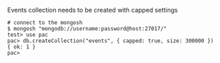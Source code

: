 Events collection needs to be created with capped settings

```shell
# connect to the mongosh
$ mongosh "mongodb://username:password@host:27017/"
test> use pac
pac> db.createCollection("events", { capped: true, size: 300000 })
{ ok: 1 }
pac>
```
